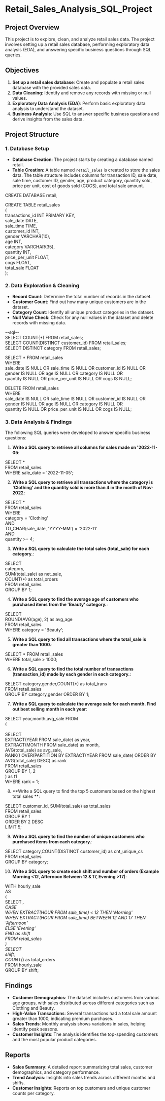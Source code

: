 # Retail_Sales_Analysis_SQL_Project

## Project Overview

This project is  to explore, clean, and analyze retail sales data. The project involves setting up a retail sales database, performing exploratory data analysis (EDA), and answering specific business questions through SQL queries.

## Objectives

1. **Set up a retail sales database**: Create and populate a retail sales database with the provided sales data.
2. **Data Cleaning**: Identify and remove any records with missing or null values.
3. **Exploratory Data Analysis (EDA)**: Perform basic exploratory data analysis to understand the dataset.
4. **Business Analysis**: Use SQL to answer specific business questions and derive insights from the sales data.

## Project Structure

### 1. Database Setup

- **Database Creation**: The project starts by creating a database named retail.
- **Table Creation**: A table named `retail_sales` is created to store the sales data. The table structure includes columns for transaction ID, sale date, sale time, customer ID, gender, age, product category, quantity sold, price per unit, cost of goods sold (COGS), and total sale amount.

CREATE DATABASE retail;<br/>

CREATE TABLE retail_sales<br/>
(<br/>
    transactions_id INT PRIMARY KEY,<br/>
    sale_date DATE,	<br/>
    sale_time TIME,<br/>
    customer_id INT,	<br/>
    gender VARCHAR(10),<br/>
    age INT,<br/>
    category VARCHAR(35),<br/>
    quantity INT,<br/>
    price_per_unit FLOAT,	<br/>
    cogs FLOAT, <br/>
    total_sale FLOAT <br/>
); <br/>

### 2. Data Exploration & Cleaning

- **Record Count**: Determine the total number of records in the dataset.
- **Customer Count**: Find out how many unique customers are in the dataset.
- **Category Count**: Identify all unique product categories in the dataset.
- **Null Value Check**: Check for any null values in the dataset and delete records with missing data.

--sql--<br/>
SELECT COUNT(*) FROM retail_sales;<br/>
SELECT COUNT(DISTINCT customer_id) FROM retail_sales;<br/>
SELECT DISTINCT category FROM retail_sales;<br/>

SELECT * FROM retail_sales<br/>
WHERE <br/>
    sale_date IS NULL OR sale_time IS NULL OR customer_id IS NULL OR <br/>
    gender IS NULL OR age IS NULL OR category IS NULL OR <br/>
    quantity IS NULL OR price_per_unit IS NULL OR cogs IS NULL;<br/>

DELETE FROM retail_sales<br/>
WHERE <br/>
    sale_date IS NULL OR sale_time IS NULL OR customer_id IS NULL OR <br/>
    gender IS NULL OR age IS NULL OR category IS NULL OR <br/>
    quantity IS NULL OR price_per_unit IS NULL OR cogs IS NULL;<br/>

### 3. Data Analysis & Findings

The following SQL queries were developed to answer specific business questions:<br/>

1. **Write a SQL query to retrieve all columns for sales made on '2022-11-05**: 

SELECT *<br/>
FROM retail_sales<br/>
WHERE sale_date = '2022-11-05';<br/>


2. **Write a SQL query to retrieve all transactions where the category is 'Clothing' and the quantity sold is more than 4 in the month of Nov-2022**:

SELECT *<br/>
FROM retail_sales<br/>
WHERE <br/>
    category = 'Clothing'<br/>
    AND <br/>
    TO_CHAR(sale_date, 'YYYY-MM') = '2022-11'<br/>
    AND<br/>
    quantity >= 4;<br/>


3. **Write a SQL query to calculate the total sales (total_sale) for each category.**:

SELECT <br/>
    category,<br/>
    SUM(total_sale) as net_sale,<br/>
    COUNT(*) as total_orders<br/>
FROM retail_sales<br/>
GROUP BY 1;<br/>


4. **Write a SQL query to find the average age of customers who purchased items from the 'Beauty' category.**:
   
SELECT<br/>
    ROUND(AVG(age), 2) as avg_age<br/>
FROM retail_sales<br/>
WHERE category = 'Beauty';<br/>


5. **Write a SQL query to find all transactions where the total_sale is greater than 1000.**:

SELECT * FROM retail_sales<br/>
WHERE total_sale > 1000;<br/>


6. **Write a SQL query to find the total number of transactions (transaction_id) made by each gender in each category.**:

SELECT  category,gender,COUNT(*) as total_trans<br/>
FROM retail_sales<br/>
GROUP  BY category,gender ORDER BY 1;<br/>

7. **Write a SQL query to calculate the average sale for each month. Find out best selling month in each year**:

SELECT year,month,avg_sale FROM <br/>
( <br/>   
SELECT <br/>
    EXTRACT(YEAR FROM sale_date) as year,<br/>
    EXTRACT(MONTH FROM sale_date) as month,<br/>
    AVG(total_sale) as avg_sale,<br/>
    RANK() OVER(PARTITION BY EXTRACT(YEAR FROM sale_date) ORDER BY AVG(total_sale) DESC) as rank<br/>
FROM retail_sales<br/>
GROUP BY 1, 2<br/>
) as t1<br/>
WHERE rank = 1;<br/>


8. **Write a SQL query to find the top 5 customers based on the highest total sales **:

SELECT customer_id, SUM(total_sale) as total_sales<br/>
FROM retail_sales<br/>
GROUP BY 1<br/>
ORDER BY 2 DESC<br/>
LIMIT 5;<br/>


9. **Write a SQL query to find the number of unique customers who purchased items from each category.**:

SELECT category,COUNT(DISTINCT customer_id) as cnt_unique_cs<br/>
FROM retail_sales<br/>
GROUP BY category;<br/>


10. **Write a SQL query to create each shift and number of orders (Example Morning <12, Afternoon Between 12 & 17, Evening >17)**:

WITH hourly_sale <br/>
AS<br/>
(<br/>
SELECT *,<br/>
    CASE <br/>
        WHEN EXTRACT(HOUR FROM sale_time) < 12 THEN 'Morning'<br/>
        WHEN EXTRACT(HOUR FROM sale_time) BETWEEN 12 AND 17 THEN 'Afternoon'<br/>
        ELSE 'Evening'<br/>
    END as shift<br/>
FROM retail_sales<br/>
)<br/>
SELECT <br/>
    shift,<br/>
    COUNT(*) as total_orders  <br/>
FROM hourly_sale <br/>
GROUP BY shift; <br/>


## Findings

- **Customer Demographics**: The dataset includes customers from various age groups, with sales distributed across different categories such as Clothing and Beauty.
- **High-Value Transactions**: Several transactions had a total sale amount greater than 1000, indicating premium purchases.
- **Sales Trends**: Monthly analysis shows variations in sales, helping identify peak seasons.
- **Customer Insights**: The analysis identifies the top-spending customers and the most popular product categories.

## Reports

- **Sales Summary**: A detailed report summarizing total sales, customer demographics, and category performance.
- **Trend Analysis**: Insights into sales trends across different months and shifts.
- **Customer Insights**: Reports on top customers and unique customer counts per category.
